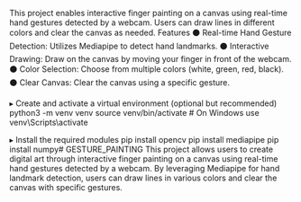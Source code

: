 This project enables interactive finger painting on a canvas using real-time hand gestures detected by a webcam. Users can draw lines in different colors and clear the canvas as needed.
Features ⚫️ Real-time Hand Gesture Detection: Utilizes Mediapipe to detect hand landmarks. ⚫️ Interactive Drawing: Draw on the canvas by moving your finger in front of the webcam. ⚫️ Color Selection: Choose from multiple colors (white, green, red, black). ⚫️ Clear Canvas: Clear the canvas using a specific gesture.

▸ Create and activate a virtual environment (optional but recommended) python3 -m venv venv source venv/bin/activate # On Windows use venv\Scripts\activate

▸ Install the required modules pip install opencv pip install mediapipe pip install numpy# GESTURE_PAINTING
This project allows users to create digital art through interactive finger painting on a canvas using real-time hand gestures detected by a webcam. By leveraging Mediapipe for hand landmark detection, users can draw lines in various colors and clear the canvas with specific gestures.
